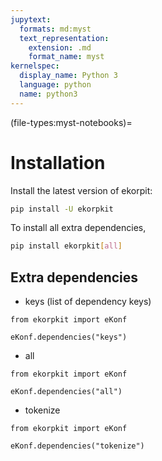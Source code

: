 ```yaml
---
jupytext:
  formats: md:myst
  text_representation:
    extension: .md
    format_name: myst
kernelspec:
  display_name: Python 3
  language: python
  name: python3
---
```


(file-types:myst-notebooks)=

# Installation

Install the latest version of ekorpit:

```bash
pip install -U ekorpkit
```

To install all extra dependencies,

```bash
pip install ekorpkit[all]
```

## Extra dependencies

- keys (list of dependency keys)

```{code-cell} ipython3
from ekorpkit import eKonf

eKonf.dependencies("keys")
```

- all 

```{code-cell} ipython3
from ekorpkit import eKonf

eKonf.dependencies("all")
```

- tokenize

```{code-cell} ipython3
from ekorpkit import eKonf

eKonf.dependencies("tokenize")
```

